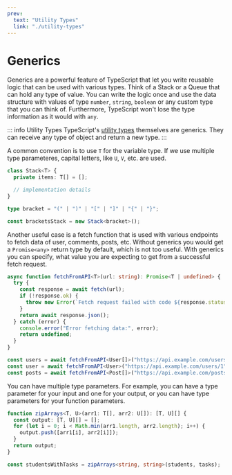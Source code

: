 ```yaml
---
prev:
  text: "Utility Types"
  link: "./utility-types"
---
```


# Generics

Generics are a powerful feature of TypeScript that let you write reusable logic that can be used with various types. Think of a Stack or a Queue that can hold any type of value. You can write the logic once and use the data structure with values of type `number`, `string`, `boolean` or any custom type that you can think of. Furthermore, TypeScript won't lose the type information as it would with `any`.

::: info Utility Types
TypeScript's [utility types](./utility-types) themselves are generics. They can receive any type of object and return a new type.
:::

A common convention is to use `T` for the variable type. If we use multiple type parameteres, capital letters, like `U`, `V`, etc. are used.

```typescript
class Stack<T> {
  private items: T[] = [];

  // implementation details
}

type bracket = "(" | ")" | "[" | "]" | "{" | "}";

const bracketsStack = new Stack<bracket>();
```

Another useful case is a fetch function that is used with various endpoints to fetch data of user, comments, posts, etc. Without generics you would get a `Promise<any>` return type by default, which is not too useful. With generics you can specify, what value you are expecting to get from a successful fetch request.

```typescript
async function fetchFromAPI<T>(url: string): Promise<T | undefined> {
  try {
    const response = await fetch(url);
    if (!response.ok) {
      throw new Error(`Fetch request failed with code ${response.status}`);
    }
    return await response.json();
  } catch (error) {
    console.error("Error fetching data:", error);
    return undefined;
  }
}

const users = await fetchFromAPI<User[]>("https://api.example.com/users");
const user = await fetchFromAPI<User>("https://api.example.com/users/1");
const posts = await fetchFromAPI<Post[]>("https://api.example.com/posts");
```

You can have multiple type parameters. For example, you can have a type parameter for your input and one for your output, or you can have type parameters for your function parameters.

```typescript
function zipArrays<T, U>(arr1: T[], arr2: U[]): [T, U][] {
  const output: [T, U][] = [];
  for (let i = 0; i < Math.min(arr1.length, arr2.length); i++) {
    output.push([arr1[i], arr2[i]]);
  }
  return output;
}

const studentsWithTasks = zipArrays<string, string>(students, tasks);
```
